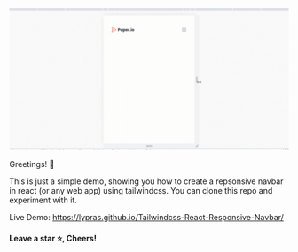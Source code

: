 ![Responsive Navbar using tailwindcss](./assets/tailwindcss-navbar.gif)

Greetings! 👋

This is just a simple demo, showing you how to create a repsonsive navbar in react (or any web app) using tailwindcss. You can clone this repo and experiment with it.

Live Demo: https://lypras.github.io/Tailwindcss-React-Responsive-Navbar/

#### Leave a star ⭐, Cheers!
